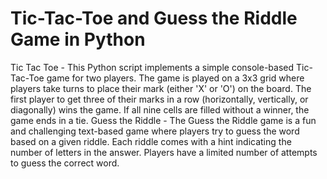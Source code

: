 # Tic-Tac-Toe and Guess the Riddle Game in Python
Tic Tac Toe - This Python script implements a simple console-based Tic-Tac-Toe game for two players. The game is played on a 3x3 grid where players take turns to place their mark (either 'X' or 'O') on the board. The first player to get three of their marks in a row (horizontally, vertically, or diagonally) wins the game. If all nine cells are filled without a winner, the game ends in a tie.
Guess the Riddle - The Guess the Riddle game is a fun and challenging text-based game where players try to guess the word based on a given riddle. Each riddle comes with a hint indicating the number of letters in the answer. Players have a limited number of attempts to guess the correct word.
